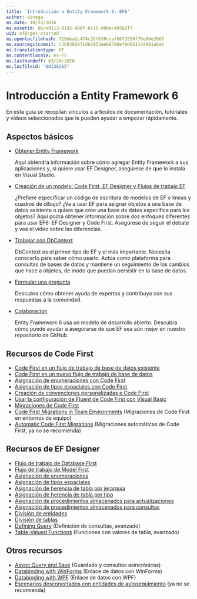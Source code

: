 ```yaml
---
title: 'Introducción a Entity Framework 6: EF6'
author: divega
ms.date: 10/23/2016
ms.assetid: 66ce9113-81d2-480f-8c16-d00ec405b2f7
uid: ef6/get-started
ms.openlocfilehash: 729dea2c474c35f638ccaf6673550f76e88e2667
ms.sourcegitcommit: c3b8386071d64953ee68788ef9d951144881a6ab
ms.translationtype: HT
ms.contentlocale: es-ES
ms.lasthandoff: 03/24/2020
ms.locfileid: "80136265"
---
```

# <a name="get-started-with-entity-framework-6"></a>Introducción a Entity Framework 6

En esta guía se recopilan vínculos a artículos de documentación, tutoriales y vídeos seleccionados que le pueden ayudar a empezar rápidamente.

## <a name="fundamentals"></a>Aspectos básicos

* [Obtener Entity Framework](~/ef6/fundamentals/install.md)

  Aquí obtendrá información sobre cómo agregar Entity Framework a sus aplicaciones y, si quiere usar EF Designer, asegúrese de que lo instala en Visual Studio.

* [Creación de un modelo: Code First, EF Designer y Flujos de trabajo EF](~/ef6/modeling/index.md)

  ¿Prefiere especificar un código de escritura de modelos de EF o líneas y cuadros de dibujo?
¿Va a usar EF para asignar objetos a una base de datos existente o quiere que cree una base de datos específica para los objetos?
Aquí podrá obtener información sobre dos enfoques diferentes para usar EF6: EF Designer y Code First.
Asegúrese de seguir el debate y vea el vídeo sobre las diferencias.

* [Trabajar con DbContext](~/ef6/fundamentals/working-with-dbcontext.md)

  DbContext es el primer tipo de EF y el más importante. Necesita conocerlo para saber cómo usarlo. Actúa como plataforma para consultas de bases de datos y mantiene un seguimiento de los cambios que hace a objetos, de modo que puedan persistir en la base de datos.

* [Formular una pregunta](~/ef6/resources/get-help.md)

  Descubra cómo obtener ayuda de expertos y contribuya con sus respuestas a la comunidad.

* [Colaboracion](https://github.com/aspnet/EntityFramework6/)

  Entity Framework 6 usa un modelo de desarrollo abierto. Descubra cómo puede ayudar a asegurarse de que EF sea aún mejor en nuestro repositorio de GitHub.

## <a name="code-first-resources"></a>Recursos de Code First

  - [Code First en un flujo de trabajo de base de datos existente](~/ef6/modeling/code-first/workflows/existing-database.md)
  - [Code First en un nuevo flujo de trabajo de base de datos](~/ef6/modeling/code-first/workflows/new-database.md)
  - [Asignación de enumeraciones con Code First](~/ef6/modeling/code-first/data-types/enums.md)
  - [Asignación de tipos espaciales con Code First](~/ef6/modeling/code-first/data-types/spatial.md)
  - [Creación de convenciones personalizadas e Code First](~/ef6/modeling/code-first/conventions/custom.md)
  - [Usar la configuración de Fluent de Code First con Visual Basic](~/ef6/modeling/code-first/fluent/vb.md)
  - [Migraciones de Code First](~/ef6/modeling/code-first/migrations/index.md)
  - [Code First Migrations in Team Environments](~/ef6/modeling/code-first/migrations/teams.md) (Migraciones de Code First en entornos de equipo)
  - [Automatic Code First Migrations](~/ef6/modeling/code-first/migrations/automatic.md) (Migraciones automáticas de Code First, ya no se recomienda)

## <a name="ef-designer-resources"></a>Recursos de EF Designer
  - [Flujo de trabajo de Database First](~/ef6/modeling/designer/workflows/database-first.md)
  - [Flujo de trabajo de Model First](~/ef6/modeling/designer/workflows/model-first.md)
  - [Asignación de enumeraciones](~/ef6/modeling/designer/data-types/enums.md)
  - [Asignación de tipos espaciales](~/ef6/modeling/designer/data-types/spatial.md)
  - [Asignación de herencia de tabla por jerarquía](~/ef6/modeling/designer/inheritance/tph.md)
  - [Asignación de herencia de tabla por tipo](~/ef6/modeling/designer/inheritance/tpt.md)
  - [Asignación de procedimientos almacenados para actualizaciones](~/ef6/modeling/designer/stored-procedures/cud.md)
  - [Asignación de procedimientos almacenados para consultas](~/ef6/modeling/designer/stored-procedures/query.md)
  - [División de entidades](~/ef6/modeling/designer/entity-splitting.md)
  - [División de tablas](~/ef6/modeling/designer/table-splitting.md)
  - [Defining Query](~/ef6/modeling/designer/advanced/defining-query.md) (Definición de consultas, avanzado)
  - [Table-Valued Functions](~/ef6/modeling/designer/advanced/tvfs.md) (Funciones con valores de tabla, avanzado)

## <a name="other-resources"></a>Otros recursos
  - [Async Query and Save](~/ef6/fundamentals/async.md) (Guardado y consultas asincrónicas)
  - [Databinding with WinForms](~/ef6/fundamentals/databinding/winforms.md) (Enlace de datos con WinForms)
  - [Databinding with WPF](~/ef6/fundamentals/databinding/wpf.md) (Enlace de datos con WPF)
  - [Escenarios desconectados con entidades de autoseguimiento](~/ef6/fundamentals/disconnected-entities/self-tracking-entities/walkthrough.md) (ya no se recomienda)
